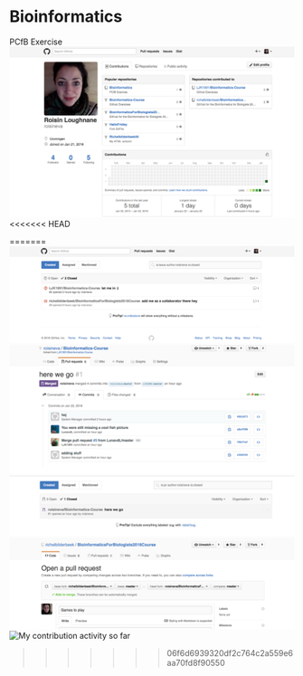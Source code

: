 # Bioinformatics
PCfB Exercise
![My profile](screenshotsforpcfb/PCfBScreenshot1.png)
<<<<<<< HEAD

=======
![Closed Issues](screenshotsforpcfb/pcfbScreenshot2.png)
![pulled requests and merges](screenshotsforpcfb/pcfbScreenshot3.png)
![Accepted pull request](screenshotsforpcfb/Screenshot4.png)
![editing another repository](screenshotsforpcfb/Screenshot5.png)
![My contribution activity so far](Bioinformatics/Scrennshot6.png)
>>>>>>> 06f6d6939320df2c764c2a559e6aa70fd8f90550








